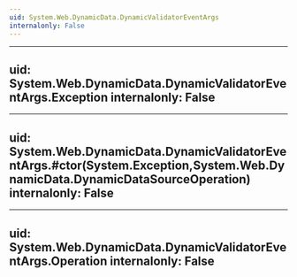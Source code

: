 ```yaml
---
uid: System.Web.DynamicData.DynamicValidatorEventArgs
internalonly: False
---
```


---
uid: System.Web.DynamicData.DynamicValidatorEventArgs.Exception
internalonly: False
---

---
uid: System.Web.DynamicData.DynamicValidatorEventArgs.#ctor(System.Exception,System.Web.DynamicData.DynamicDataSourceOperation)
internalonly: False
---

---
uid: System.Web.DynamicData.DynamicValidatorEventArgs.Operation
internalonly: False
---
